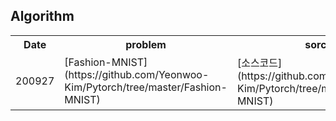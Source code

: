 ## Algorithm


<table>
  <th>Date</th>
  <th>problem</th>
  <th>sorce</th>
  
  <tr>
    <td>200927</td>
    <td> [Fashion-MNIST] (https://github.com/Yeonwoo-Kim/Pytorch/tree/master/Fashion-MNIST) </td>
    <td> [소스코드] (https://github.com/Yeonwoo-Kim/Pytorch/tree/master/Fashion-MNIST) </td>
  </tr>
  
  
</table>
